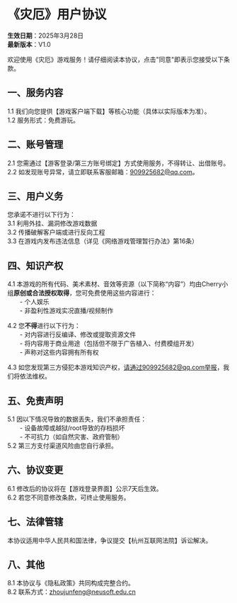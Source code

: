 # 《灾厄》用户协议

**生效日期**：2025年3月28日  
**最新版本**：V1.0

欢迎使用《灾厄》游戏服务！请仔细阅读本协议，点击"同意"即表示您接受以下条款。

## 一、服务内容
1.1 我们向您提供【游戏客户端下载】等核心功能（具体以实际版本为准）。  
1.2 服务形式：免费游玩。

## 二、账号管理
2.1 您需通过【游客登录/第三方账号绑定】方式使用服务，不得转让、出借账号。  
2.2 如发现账号异常，请立即联系客服邮箱：909925682@qq.com。

## 三、用户义务
您承诺不进行以下行为：  
3.1 利用外挂、漏洞修改游戏数据  
3.2 传播破解客户端或进行反向工程  
3.3 在游戏内发布违法信息（详见《网络游戏管理暂行办法》第16条）

## 四、知识产权

4.1 本游戏的所有代码、美术素材、音效等资源（以下简称“内容”）均由Cherry小组**原创或合法授权取得**，您可免费使用这些内容进行：  
　　- 个人娱乐  
　　- 非盈利性游戏实况直播/视频制作  

4.2 您**不得**进行以下行为：  
　　- 对内容进行反编译、修改或提取资源文件  
　　- 将内容用于商业用途（包括但不限于广告植入、付费模组开发）  
　　- 声称对这些内容拥有所有权  

4.3 如您发现第三方侵犯本游戏知识产权，请通过909925682@qq.com举报，我们将依法维权。

## 五、免责声明
5.1 因以下情况导致的数据丢失，我们不承担责任：  
　　- 设备故障或越狱/root导致的存档损坏  
　　- 不可抗力（如自然灾害、政府管制）  
5.2 第三方支付渠道风险由您自行承担。

## 六、协议变更
6.1 修改后的协议将在【游戏登录界面】公示7天后生效。  
6.2 若您不同意修改条款，可终止使用服务。

## 七、法律管辖
本协议适用中华人民共和国法律，争议提交【杭州互联网法院】诉讼解决。

## 八、其他
8.1 本协议与《隐私政策》共同构成完整合约。  
8.2 联系方式：zhoujunfeng@neusoft.edu.cn
